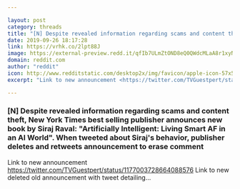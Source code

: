 ```yaml
---

layout: post
category: threads
title: "[N] Despite revealed information regarding scams and content theft, New York Times best selling publisher announces new book by Siraj Raval: \"Artificially Intelligent: Living Smart AF in an AI World\". When tweeted about Siraj's behavior, publisher deletes and retweets announcement to erase comment"
date: 2019-09-26 18:17:28
link: https://vrhk.co/2lpt88J
image: https://external-preview.redd.it/qfIb7ULmZtOND8eQ0QWdcMLaA8r1xyNiSnK0aJ8uEPY.jpg?width=140&height=73.2984293194&auto=webp&s=77de64e6a7aab75bd732c24e53793533ebeb1b6b
domain: reddit.com
author: "reddit"
icon: http://www.redditstatic.com/desktop2x/img/favicon/apple-icon-57x57.png
excerpt: "Link to new announcement <https://twitter.com/TVGuestpert/status/1177003728664088576> Link to new deleted old announcement with tweet detailing..."

---
```


### [N] Despite revealed information regarding scams and content theft, New York Times best selling publisher announces new book by Siraj Raval: "Artificially Intelligent: Living Smart AF in an AI World". When tweeted about Siraj's behavior, publisher deletes and retweets announcement to erase comment

Link to new announcement <https://twitter.com/TVGuestpert/status/1177003728664088576> Link to new deleted old announcement with tweet detailing...